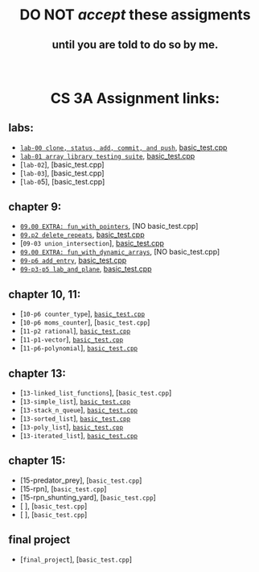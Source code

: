 # <p align="center">DO NOT _accept_ these assigments </p>

## <p align="center">until you are told to do so by me.</p>

<br/>

# <p align="center">CS 3A Assignment links:</p>

## labs:

- [`lab-00 clone, status, add, commit, and push`](https://github.com/CS3A-classroom/lab0_writeup), [basic_test.cpp](basic_tests/lab-00/basic_test.cpp)<br/>
- [`lab-01 array library testing suite`](https://classroom.github.com/a/p02xacUI), [basic_test.cpp](basic_tests/lab-01/basic_test.cpp)<br/>
- [`lab-02`], [basic_test.cpp]<br/>
- [`lab-03`], [basic_test.cpp]<br/>
- [`lab-0`5], [basic_test.cpp]<br/>

## chapter 9:

- [`09.00 EXTRA: fun_with_pointers`](https://classroom.github.com/a/IRC876ms), [NO basic_test.cpp]<br />
- [`09.p2 delete_repeats`](https://classroom.github.com/a/vZtmeQ3x), [basic_test.cpp](basic_tests/09-p2-delete_repeats/basic_test.cpp)<br />
- [`09-03 union_intersection`], [basic_test.cpp](basic_tests/09-03-union_intersection/basic_test.cpp)<br />
- [`09.00 EXTRA: fun_with_dynamic_arrays`](https://classroom.github.com/a/vZcOyz9U), [NO basic_test.cpp]<br />
- [`09-p6 add_entry`](https://classroom.github.com/a/lhTwoGSe), [basic_test.cpp](basic_tests/09-p6-add_entry/basic_test.cpp)<br />
- [`09-p3-p5 lab_and_plane`](https://classroom.github.com/a/n8CIYltG), [basic_test.cpp](basic_tests/09-p3-lab_and_plane/basic_test.cpp)<br />

## chapter 10, 11:

- [`10-p6 counter_type`], [`basic_test.cpp`](basic_tests/10-p6-counter_type/basic_test.cpp)<br />
- [`10-p6 moms_counter`], [`basic_test.cpp`]<br />
- [`11-p2 rational`], [`basic_test.cpp`](basic_tests/11-p2-rational/basic_test.cpp)<br />
- [`11-p1-vector`], [`basic_test.cpp`](basic_tests/11-p1-vector/basic_test.cpp)<br />
- [`11-p6-polynomial`], [`basic_test.cpp`](basic_tests/11-p6-polynomial/basic_test.cpp)<br />

## chapter 13:

- [`13-linked_list_functions`], [`basic_test.cpp`]<br />
- [`13-simple_list`], [`basic_test.cpp`](basic_tests/13-list_simple/basic_test.cpp)<br />
- [`13-stack_n_queue`], [`basic_test.cpp`](basic_tests/13-stack_n_queue/basic_test.cpp)<br />
- [`13-sorted_list`], [`basic_test.cpp`](basic_tests/13-list_sorted/basic_test.cpp)<br />
- [`13-poly_list`], [`basic_test.cpp`](basic_tests/13-poly_list/basic_test.cpp)<br />
- [`13-iterated_list`], [`basic_test.cpp`](basic_tests/13-list_iterated/basic_test.cpp)<br />

## chapter 15:

- [15-predator_prey], [`basic_test.cpp`]<br />
- [15-rpn], [`basic_test.cpp`]<br />
- [15-rpn_shunting_yard], [`basic_test.cpp`]<br />
- [ ], [`basic_test.cpp`]<br />
- [ ], [`basic_test.cpp`]<br />

## final project

- [`final_project`], [`basic_test.cpp`]<br />
